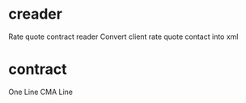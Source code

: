 # creader
Rate quote contract reader
Convert client rate quote contact into xml

# contract
One Line
CMA Line
